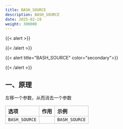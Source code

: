 ```yaml
---
title: BASH_SOURCE
description: BASH_SOURCE
date: 2025-02-19
weight: 300000
---
```

<style>
th, td {
  border: 1px solid rgb(190, 190, 190);
}
</style>
{{< alert >}}

{{< /alert >}}


{{< alert title="BASH_SOURCE" color="secondary">}}


{{< /alert >}}



## 一、原理

左移一个参数，从而消去一个参数

| 选项          | 作用 | 示例          |
|:--------------|:-----|:--------------|
| `BASH_SOURCE` |      | `BASH_SOURCE` |

















